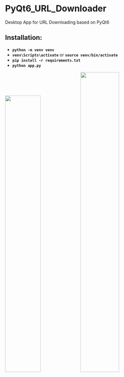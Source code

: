 # PyQt6_URL_Downloader
Desktop App for URL Downloading based on PyQt6

## Installation:

- **`python -m venv venv`**
- **`venv\Scripts\activate`** or **`source venv/bin/activate`**
- **`pip install -r requirements.txt`**
- **`python app.py`**

<p>
<img src="https://github.com/alecseiterr/pilgrim_people/blob/main/Dmitry_Panfilov/PyQt5/images/pyqt5_00.jpg" width="48%">
<img src="https://github.com/alecseiterr/pilgrim_people/blob/main/Dmitry_Panfilov/PyQt5/images/pyqt5_02.jpg" width="50%">
</p>
